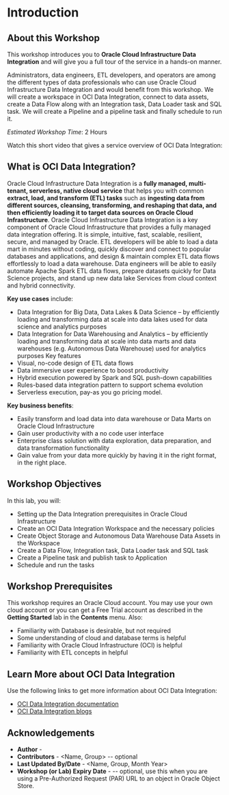 # Introduction

## About this Workshop

This workshop introduces you to **Oracle Cloud Infrastructure Data Integration** and will give you a full tour of the service in a hands-on manner.

Administrators, data engineers, ETL developers, and operators are among the different types of data professionals who can use Oracle Cloud Infrastructure Data Integration and would benefit from this workshop.
We will create a workspace in OCI Data Integration, connect to data assets, create a Data Flow along with an Integration task, Data Loader task and SQL task. We will create a Pipeline and a pipeline task and finally schedule to run it.  

*Estimated Workshop Time*: 2 Hours

Watch this short video that gives a service overview of OCI Data Integration:
<!-- [](https://youtu.be/nbB9nX6hZLw) -->
[](youtube:nbB9nX6hZLw)

## What is OCI Data Integration?

Oracle Cloud Infrastructure Data Integration is a **fully managed, multi-tenant, serverless, native cloud service** that helps you with common **extract, load, and transform (ETL) tasks** such as **ingesting data from different sources, cleansing, transforming, and reshaping that data, and then efficiently loading it to target data sources on Oracle Cloud Infrastructure**. Oracle Cloud Infrastructure Data Integration is a key component of Oracle Cloud Infrastructure that provides a fully managed data integration offering. It is simple, intuitive, fast, scalable, resilient, secure, and managed by Oracle.
ETL developers will be able to load a data mart in minutes without coding, quickly discover and connect to popular databases and applications, and design & maintain complex ETL data flows effortlessly to load a data warehouse. Data engineers will be able to easily automate Apache Spark ETL data flows, prepare datasets quickly for Data Science projects, and stand up new data lake Services from cloud context and hybrid connectivity.

**Key use cases** include:
* Data Integration for Big Data, Data Lakes & Data Science – by efficiently loading and transforming data at scale into data lakes used for data science and analytics purposes
* Data Integration for Data Warehousing and Analytics – by efficiently loading and transforming data at scale into data marts and data warehouses (e.g. Autonomous Data Warehouse) used for analytics purposes
Key features
*	Visual, no-code design of ETL data flows
*	Data immersive user experience to boost productivity
*	Hybrid execution powered by Spark and SQL push-down capabilities
*	Rules-based data integration pattern to support schema evolution
*	Serverless execution, pay-as you go pricing model.

**Key business benefits**:
*	Easily transform and load data into data warehouse or Data Marts on Oracle Cloud Infrastructure
*	Gain user productivity with a no code user interface
*	Enterprise class solution with data exploration, data preparation, and data transformation functionality
*	Gain value from your data more quickly by having it in the right format, in the right place.


## Workshop Objectives

In this lab, you will:
* Setting up the Data Integration prerequisites in Oracle Cloud Infrastructure
* Create an OCI Data Integration Workspace and the necessary policies
* Create Object Storage and Autonomous Data Warehouse Data Assets in the Workspace
* Create a Data Flow, Integration task, Data Loader task and SQL task
* Create a Pipeline task and publish task to Application
* Schedule and run the tasks


## Workshop Prerequisites

This workshop requires an Oracle Cloud account. You may use your own cloud account or you can get a Free Trial account as described in the **Getting Started** lab in the **Contents** menu.
Also:
* Familiarity with Database is desirable, but not required
* Some understanding of cloud and database terms is helpful
* Familiarity with Oracle Cloud Infrastructure (OCI) is helpful
* Familiarity with ETL concepts in helpful

## Learn More about OCI Data Integration
Use the following links to get more information about OCI Data Integration:

* [OCI Data Integration documentation](https://docs.oracle.com/en-us/iaas/data-integration/using/index.htm)
* [OCI Data Integration blogs](https://blogs.oracle.com/dataintegration/)


## Acknowledgements
* **Author** -
* **Contributors** -  <Name, Group> -- optional
* **Last Updated By/Date** - <Name, Group, Month Year>
* **Workshop (or Lab) Expiry Date** - <Month Year> -- optional, use this when you are using a Pre-Authorized Request (PAR) URL to an object in Oracle Object Store.

